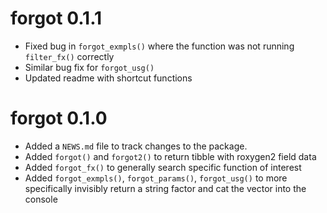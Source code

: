 # forgot 0.1.1

* Fixed bug in `forgot_exmpls()` where the function was not running `filter_fx()` correctly
* Similar bug fix for `forgot_usg()`
* Updated readme with shortcut functions

# forgot 0.1.0

* Added a `NEWS.md` file to track changes to the package.
* Added `forgot()` and `forgot2()` to return tibble with roxygen2 field data 
* Added `forgot_fx()` to generally search specific function of interest
* Added `forgot_exmpls()`, `forgot_params()`, `forgot_usg()` to more specifically invisibly return a string factor and cat the vector into the console
